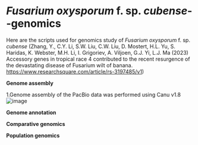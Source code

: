 # _Fusarium oxysporum_ f. sp. _cubense_--genomics

Here are the scripts used for genomics study of _Fusarium oxysporum_ f. sp. _cubense_ (Zhang, Y., C.Y. Li, S.W. Liu, C.W. Liu, D. Mostert, H.L. Yu, S. Haridas, K. Webster, M.H. Li, I. Grigoriev, A. Viljoen, G.J. Yi, L.J. Ma (2023) Accessory genes in tropical race 4 contributed to the recent resurgence of the devastating disease of Fusarium wilt of banana. https://www.researchsquare.com/article/rs-3197485/v1)
  
   **Genome assembly**

   1.Genome assembly of the PacBio data was performed using Canu v1.8![image](https://github.com/zya067025/Fusarium-oxysporum-f.-sp.-cubense----genomics/assets/137108782/0224bb7b-9e9b-43f8-8507-1276fdf10f76)


   **Genome annotation**
   
   **Comparative genomics**
   
   **Population genomics**
